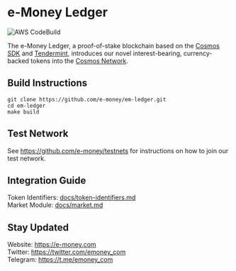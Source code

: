 # e-Money Ledger

![AWS CodeBuild](https://codebuild.eu-central-1.amazonaws.com/badges?uuid=eyJlbmNyeXB0ZWREYXRhIjoiZWQzSDZkbjZzYVpsMlNQNlJEYzlNVFlVVnhaak1UcU1RZzR5ODhPVlc5bVRpOEJUQ0liNU5zeUdCcHFlVnBXOW1JRTdRZVlDMzFOVGM2bHd1ZEtwZmVFPSIsIml2UGFyYW1ldGVyU3BlYyI6IlNsNUdrMWtiMm04c1pWaXYiLCJtYXRlcmlhbFNldFNlcmlhbCI6MX0%3D&branch=master)

The e-Money Ledger, a proof-of-stake blockchain based on the [Cosmos SDK](https://github.com/cosmos/cosmos-sdk) and [Tendermint](https://github.com/tendermint/tendermint), introduces our novel interest-bearing, currency-backed tokens into the [Cosmos Network](https://cosmos.network).

## Build Instructions
```
git clone https://github.com/e-money/em-ledger.git
cd em-ledger
make build
```

## Test Network
See https://github.com/e-money/testnets for instructions on how to join our test network.

## Integration Guide

Token Identifiers: [docs/token-identifiers.md](docs/token-identifiers.md)  
Market Module: [docs/market.md](docs/market.md)

## Stay Updated
Website: https://e-money.com  
Twitter: https://twitter.com/emoney_com  
Telegram: https://t.me/emoney_com 
